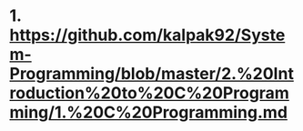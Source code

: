 
# 1. https://github.com/kalpak92/System-Programming/blob/master/2.%20Introduction%20to%20C%20Programming/1.%20C%20Programming.md
